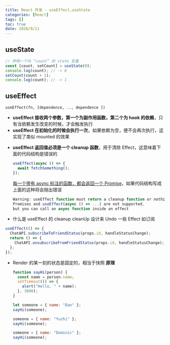 ```yaml
---
title: React 开发 - useEffect,useState
categories: [React]
tags: []
toc: true
date: 2020/9/11
---
```


## useState

```js
// 声明一个叫 “count” 的 state 变量
const [count, setCount] = useState(0);
console.log(count); // -> 0
setCount(count + 1);
console.log(count); // -> 1
```

## useEffect

`useEffect(fn, [dependence, .., dependence ])`

- **useEffect 接收两个参数，第一个为副作用函数，第二个为 hook 的依赖**，只有当依赖发生改变的时候，才会触发执行
- **useEffect 在初始化的时候会执行一次**，如果依赖为空，便不会再次执行，这实现了类似 mounted 的效果

* **useEffect 返回值必须是一个 cleanup 函数**，用于清除 Effect，这意味着下面的代码结构是错误的

  ```js
  useEffect(async () => {
    await fetchSomething();
  });
  ```

  <u>每一个带有 async 标注的函数，都会返回一个 Promise</u>，如果代码结构写成上面的这种将会抛出错误

  ```js
  Warning: useEffect function must return a cleanup function or nothing.
  Promises and useEffect(async () => ...) are not supported,
  but you can call an async function inside an effect
  ```

* 什么是 useEffect 的 cleanup
  cleanUp 设计来 Undo 一些 Effect 如订阅

```js
useEffect(() => {
  ChatAPI.subscribeToFriendStatus(props.id, handleStatusChange);
  return () => {
    ChatAPI.unsubscribeFromFriendStatus(props.id, handleStatusChange);
  };
});
```

- Render 的某一刻的状态是固定的，相当于快照
  **原理**

  ```js
  function sayHi(person) {
    const name = person.name;
    setTimeout(() => {
      alert("Hello, " + name);
    }, 3000);
  }

  let someone = { name: "Dan" };
  sayHi(someone);

  someone = { name: "Yuzhi" };
  sayHi(someone);

  someone = { name: "Dominic" };
  sayHi(someone);
  ```
